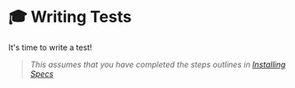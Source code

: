 # 🎓 Writing Tests

It's time to write a test!

> _This assumes that you have completed the steps outlines in [Installing Specs](Installing.md)_


